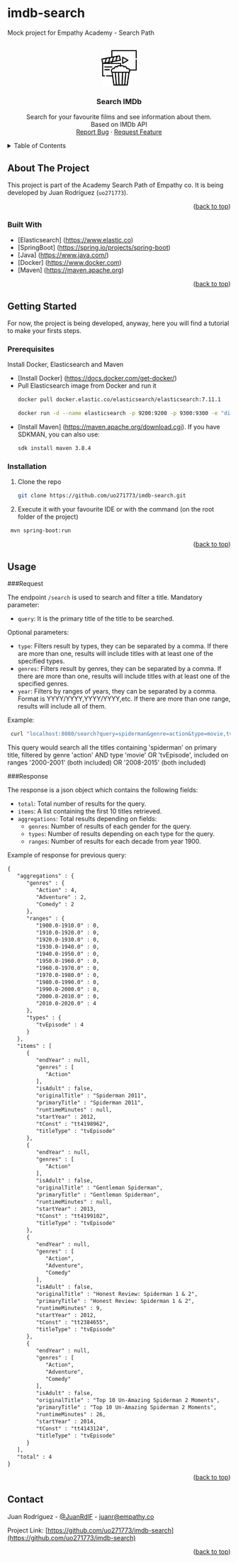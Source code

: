 # imdb-search
Mock project for Empathy Academy - Search Path
<div id="top"></div>

<!-- PROJECT LOGO -->
<br />
<div align="center">
  <a href="https://github.com/uo271773/imdb-search">
    <img src="images/logo.png" alt="Logo" width="80" height="80">
  </a>

<h3 align="center">Search IMDb</h3>

  <p align="center">
    Search for your favourite films and see information about them. <br />Based on IMDb API
    <br />
    <a href="https://github.com/uo271773/imdb-search/issues">Report Bug</a>
    ·
    <a href="https://github.com/uo271773/imdb-search/issues">Request Feature</a>
  </p>
</div>



<!-- TABLE OF CONTENTS -->
<details>
  <summary>Table of Contents</summary>
  <ol>
    <li>
      <a href="#about-the-project">About The Project</a>
      <ul>
        <li><a href="#built-with">Built With</a></li>
      </ul>
    </li>
    <li>
      <a href="#getting-started">Getting Started</a>
      <ul>
        <li><a href="#prerequisites">Prerequisites</a></li>
        <li><a href="#installation">Installation</a></li>
      </ul>
    </li>
    <li><a href="#usage">Usage</a></li>
    <li><a href="#contact">Contact</a></li>
  </ol>
</details>



<!-- ABOUT THE PROJECT -->
## About The Project

This project is part of the Academy Search Path of Empathy co. It is being developed by Juan Rodríguez (`uo271773`).

<p align="right">(<a href="#top">back to top</a>)</p>



### Built With

* [Elasticsearch] (https://www.elastic.co)
* [SpringBoot] (https://spring.io/projects/spring-boot)
* [Java] (https://www.java.com/)
* [Docker] (https://www.docker.com)
* [Maven] (https://maven.apache.org)

<p align="right">(<a href="#top">back to top</a>)</p>



<!-- GETTING STARTED -->
## Getting Started

For now, the project is being developed, anyway, here you will find a tutorial to make your firsts steps.

### Prerequisites

Install Docker, Elasticsearch and Maven
* [Install Docker] (https://docs.docker.com/get-docker/)
* Pull Elasticsearch image from Docker and run it
  ```sh
  docker pull docker.elastic.co/elasticsearch/elasticsearch:7.11.1
  ```
  ```sh
  docker run -d --name elasticsearch -p 9200:9200 -p 9300:9300 -e "discovery.type=single-node" docker.elastic.co/elasticsearch/elasticsearch:7.11.1
  ```
* [Install Maven] (https://maven.apache.org/download.cgi). If you have SDKMAN, you can also use:
  ```sh
  sdk install maven 3.8.4
  ```
 

### Installation

1. Clone the repo
   ```sh
   git clone https://github.com/uo271773/imdb-search.git
   ```
2. Execute it with your favourite IDE or with the command (on the root folder of the project)
  ```sh
   mvn spring-boot:run
   ```

<p align="right">(<a href="#top">back to top</a>)</p>



<!-- USAGE EXAMPLES -->
## Usage

###Request

The endpoint `/search` is used to search and filter a title.
Mandatory parameter:
* `query`: It is the primary title of the title to be searched.

Optional parameters:
* `type`: Filters result by types, they can be separated by a comma.
If there are more than one, results will include titles with at least
one of the specified types.
* `genres`: Filters result by genres, they can be separated by a comma.
If there are more than one, results will include titles with 
at least one of the specified genres.
* `year`: Filters by ranges of years, they can be separated by a comma.
Format is YYYY/YYYY,YYYY/YYYY,etc. If there are more than one range,
results will include all of them. 

Example:
  ```sh
   curl "localhost:8080/search?query=spiderman&genre=action&type=movie,tvEpisode&year=2000/2001,2008/2015"
   ```
This query would search all the titles containing 'spiderman' on 
primary title, filtered by genre 'action' AND type 'movie' OR 'tvEpisode',
included on ranges '2000-2001' (both included) OR '2008-2015'
(both included)

###Response

The response is a json object which contains the following fields:
* `total`: Total number of results for the query.
* `items`: A list containing the first 10 titles retrieved.
* `aggregations`: Total results depending on fields:
  * `genres`: Number of results of each gender for the query.
  * `types`: Number of results depending on each type for the query.
  * `ranges`: Number of results for each decade from year 1900.

Example of response for previous query:

```{toggle}
{
   "aggregations" : {
      "genres" : {
         "Action" : 4,
         "Adventure" : 2,
         "Comedy" : 2
      },
      "ranges" : {
         "1900.0-1910.0" : 0,
         "1910.0-1920.0" : 0,
         "1920.0-1930.0" : 0,
         "1930.0-1940.0" : 0,
         "1940.0-1950.0" : 0,
         "1950.0-1960.0" : 0,
         "1960.0-1970.0" : 0,
         "1970.0-1980.0" : 0,
         "1980.0-1990.0" : 0,
         "1990.0-2000.0" : 0,
         "2000.0-2010.0" : 0,
         "2010.0-2020.0" : 4
      },
      "types" : {
         "tvEpisode" : 4
      }
   },
   "items" : [
      {
         "endYear" : null,
         "genres" : [
            "Action"
         ],
         "isAdult" : false,
         "originalTitle" : "Spiderman 2011",
         "primaryTitle" : "Spiderman 2011",
         "runtimeMinutes" : null,
         "startYear" : 2012,
         "tConst" : "tt4198962",
         "titleType" : "tvEpisode"
      },
      {
         "endYear" : null,
         "genres" : [
            "Action"
         ],
         "isAdult" : false,
         "originalTitle" : "Gentleman Spiderman",
         "primaryTitle" : "Gentleman Spiderman",
         "runtimeMinutes" : null,
         "startYear" : 2013,
         "tConst" : "tt4199102",
         "titleType" : "tvEpisode"
      },
      {
         "endYear" : null,
         "genres" : [
            "Action",
            "Adventure",
            "Comedy"
         ],
         "isAdult" : false,
         "originalTitle" : "Honest Review: Spiderman 1 & 2",
         "primaryTitle" : "Honest Review: Spiderman 1 & 2",
         "runtimeMinutes" : 9,
         "startYear" : 2012,
         "tConst" : "tt2384655",
         "titleType" : "tvEpisode"
      },
      {
         "endYear" : null,
         "genres" : [
            "Action",
            "Adventure",
            "Comedy"
         ],
         "isAdult" : false,
         "originalTitle" : "Top 10 Un-Amazing Spiderman 2 Moments",
         "primaryTitle" : "Top 10 Un-Amazing Spiderman 2 Moments",
         "runtimeMinutes" : 26,
         "startYear" : 2014,
         "tConst" : "tt4143124",
         "titleType" : "tvEpisode"
      }
   ],
   "total" : 4
}
```

<p align="right">(<a href="#top">back to top</a>)</p>

<!-- CONTACT -->
## Contact

Juan Rodríguez - [@JuanRdlF](https://twitter.com/JuanRdlF) - juanr@empathy.co

Project Link: [https://github.com/uo271773/imdb-search](https://github.com/uo271773/imdb-search)

<p align="right">(<a href="#top">back to top</a>)</p>

